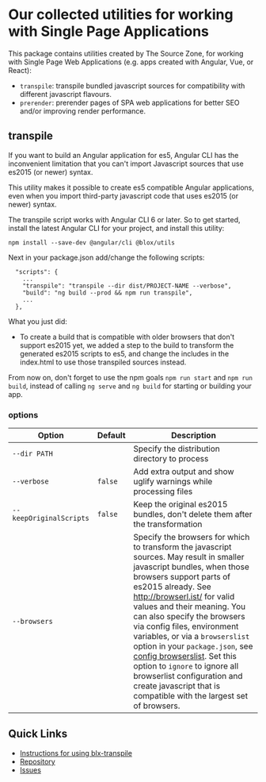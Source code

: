 # Our collected utilities for working with Single Page Applications

This package contains utilities created by The Source Zone, for working with Single Page Web Applications
(e.g. apps created with Angular, Vue, or React):
* `transpile`: transpile bundled javascript sources for compatibility with different javascript flavours.
* `prerender`: prerender pages of SPA web applications for better SEO and/or improving render performance.

## transpile

If you want to build an Angular application for es5, Angular CLI has the
inconvenient limitation that you can't import Javascript sources that
use es2015 (or newer) syntax.

This utility makes it possible to create es5 compatible Angular applications,
even when you import third-party javascript code that uses es2015 (or newer)
syntax.

The transpile script works with Angular CLI 6 or later. So to get
started, install the latest Angular CLI for your project, and install this
utility:

```
npm install --save-dev @angular/cli @blox/utils
```

Next in your package.json add/change the following scripts:

```
  "scripts": {
    ...
    "transpile": "transpile --dir dist/PROJECT-NAME --verbose",
    "build": "ng build --prod && npm run transpile",
    ...
  },
```

What you just did:
* To create a build that is compatible with older browsers that don't support es2015 yet,
  we added a step to the build to transform the generated es2015 scripts to es5,
  and change the includes in the index.html to use those transpiled sources instead.

From now on, don't forget to use the npm goals `npm run start` and `npm run build`, instead
of calling `ng serve` and `ng build` for starting or building your app.

### options

| Option                   | Default              | Description                     |
| ------------------------ | -------------------- | ------------------------------- |
| `--dir PATH`             |                      | Specify the distribution directory to process |
| `--verbose`              | `false`              | Add extra output and show uglify warnings while processing files |
| `--keepOriginalScripts`  | `false`              | Keep the original es2015 bundles, don't delete them after the transformation |
| `--browsers`             |                      | Specify the browsers for which to transform the javascript sources. May result in smaller javascript bundles, when those browsers support parts of es2015 already. See http://browserl.ist/ for valid values and their meaning. You can also specify the browsers via config files, environment variables,  or via a `browserslist` option in your `package.json`, see [config browserslist](https://www.npmjs.com/package/browserslist#packagejson). Set this option to `ignore` to ignore all browserlist configuration and create javascript that is compatible with the largest set of browsers. |

## Quick Links

* [Instructions for using blx-transpile](https://blox.src.zone/material/guides/ie11)
* [Repository](https://github.com/src-zone/blox-utils)
* [Issues](https://github.com/src-zone/blox-utils/issues)
